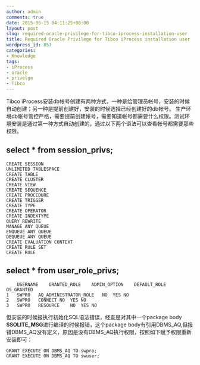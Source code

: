 ```yaml
---
author: admin
comments: true
date: 2015-06-15 04:11:25+00:00
layout: post
slug: required-oracle-privilege-for-tibco-iprocess-installation-user
title: Required Oracle Privilege for Tibco iProcess installation user
wordpress_id: 857
categories:
- Knowledge
tags:
- iProcess
- oracle
- privelge
- Tibco
---
```


Tibco iProcess安装db帐号创建有两种方式，一种是给管理员帐号，安装的时候自动创建；另一种是提前创建好，安装的时候选择已经创建好的db帐号。 生产环境db帐号管控严格，需要提前创建帐号，需要知道帐号都需要什么权限。测试环境安装是通过第一种方式自动创建的，通过以下两个语法可以查看帐号都需要那些权限。

select * from session_privs;
-------------------------------
	CREATE SESSION
	UNLIMITED TABLESPACE
	CREATE TABLE
	CREATE CLUSTER
	CREATE VIEW
	CREATE SEQUENCE
	CREATE PROCEDURE
	CREATE TRIGGER
	CREATE TYPE
	CREATE OPERATOR
	CREATE INDEXTYPE
	QUERY REWRITE
	MANAGE ANY QUEUE
	ENQUEUE ANY QUEUE
	DEQUEUE ANY QUEUE
	CREATE EVALUATION CONTEXT
	CREATE RULE SET
	CREATE RULE

select * from user_role_privs;
--------------------------------------------
	   	USERNAME	GRANTED_ROLE	ADMIN_OPTION	DEFAULT_ROLE	OS_GRANTED
	1	SWPRO	AQ_ADMINISTRATOR_ROLE	NO	YES	NO
	2	SWPRO	CONNECT	NO	YES	NO
	3	SWPRO	RESOURCE	NO	YES	NO

但安装的时候报执行初始化SQL语法错误，经查是对其中一个package body **SSOLITE_MSG**进行编译的时候报错，这个package body有引用DBMS_AQ,但报错DBMS_AQ没有定义，原因是没有DBMS_AQ执行权限，按照如下赋予权限重新安装即可：

	GRANT EXECUTE ON DBMS_AQ TO swpro;
	GRANT EXECUTE ON DBMS_AQ TO swuser;

